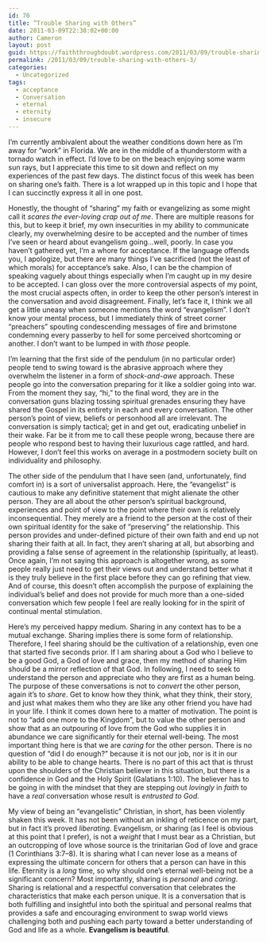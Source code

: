 ```yaml
---
id: 70
title: “Trouble Sharing with Others”
date: 2011-03-09T22:38:02+00:00
author: Cameron
layout: post
guid: https://faiththroughdoubt.wordpress.com/2011/03/09/trouble-sharing-with-others/
permalink: /2011/03/09/trouble-sharing-with-others-3/
categories:
  - Uncategorized
tags:
  - acceptance
  - Conversation
  - eternal
  - eternity
  - insecure
---
```

I’m currently ambivalent about the weather conditions down here as I’m away for “work” in Florida. We are in the middle of a thunderstorm with a tornado watch in effect. I’d love to be on the beach enjoying some warm sun rays, but I appreciate this time to sit down and reflect on my experiences of the past few days. The distinct focus of this week has been on sharing one’s faith. There is a lot wrapped up in this topic and I hope that I can succinctly express it all in one post.

Honestly, the thought of “sharing” my faith or evangelizing as some might call it _scares the ever-loving crap out of me_. There are multiple reasons for this, but to keep it brief, my own insecurities in my ability to communicate clearly, my overwhelming desire to be accepted and the number of times I’ve seen or heard about evangelism going…well, poorly. In case you haven’t gathered yet, I’m a whore for acceptance. If the language offends you, I apologize, but there are many things I’ve sacrificed (not the least of which morals) for acceptance’s sake. Also, I can be the champion of speaking vaguely about things especially when I’m caught up in my desire to be accepted. I can gloss over the more controversial aspects of my point, the most crucial aspects often, in order to keep the other person’s interest in the conversation and avoid disagreement. Finally, let’s face it, I think we all get a little uneasy when someone mentions the word “evangelism”. I don’t know your mental process, but I immediately think of street corner “preachers” spouting condescending messages of fire and brimstone condemning every passerby to hell for some perceived shortcoming or another. I don’t want to be lumped in with _those_ people.

I’m learning that the first side of the pendulum (in no particular order) people tend to swing toward is the abrasive approach where they overwhelm the listener in a form of _shock-and-awe_ approach. These people go into the conversation preparing for it like a soldier going into war. From the moment they say, “hi,” to the final word, they are in the conversation guns blazing tossing spiritual grenades ensuring they have shared the Gospel in its entirety in each and every conversation. The other person’s point of view, beliefs or personhood all are irrelevant. The conversation is simply tactical; get in and get out, eradicating unbelief in their wake. Far be it from me to call these people wrong, because there are people who respond best to having their luxurious cage rattled, and hard. However, I don’t feel this works on average in a postmodern society built on individuality and philosophy.

The other side of the pendulum that I have seen (and, unfortunately, find comfort in) is a sort of universalist approach. Here, the “evangelist” is cautious to make any definitive statement that might alienate the other person. They are all about the other person’s spiritual background, experiences and point of view to the point where their own is relatively inconsequential. They merely are a friend to the person at the cost of their own spiritual identity for the sake of “preserving” the relationship. This person provides and under-defined picture of their own faith and end up not sharing their faith at all. In fact, they aren’t sharing at all, but absorbing and providing a false sense of agreement in the relationship (spiritually, at least). Once again, I’m not saying this approach is altogether wrong, as some people really just need to get their views out and understand better what it is they truly believe in the first place before they can go refining that view. And of course, this doesn’t often accomplish the purpose of explaining the individual’s belief and does not provide for much more than a one-sided conversation which few people I feel are really looking for in the spirit of continual mental stimulation.

Here’s my perceived happy medium. Sharing in any context has to be a mutual exchange. Sharing implies there is some form of relationship. Therefore, I feel sharing should be the cultivation of a relationship, even one that started five seconds prior. If I am sharing about a God who I believe to be a good God, a God of love and grace, then my method of sharing Him should be a mirror reflection of that God. In following, I need to seek to understand the person and appreciate who they are first as a human being. The purpose of these conversations is not to _convert_ the other person, again it’s to _share_. Get to know how they think, what they think, their story, and just what makes them who they are like any other friend you have had in your life. I think it comes down here to a matter of motivation. The point is not to “add one more to the Kingdom”, but to value the other person and show that as an outpouring of love from the God who supplies it in abundance we care significantly for their eternal well-being. The most important thing here is that we are _caring_ for the other person. There is no question of “did I do enough?” because it is not our job, nor is it in our ability to be able to change hearts. There is no part of this act that is thrust upon the shoulders of the Christian believer in this situation, but there is a confidence in God and the Holy Spirit (Galatians 1:10). The believer has to be going in with the mindset that they are stepping out _lovingly_ in _faith_ to have a _real_ conversation whose result is _entrusted to God_.

My view of being an “evangelistic” Christian, in short, has been violently shaken this week. It has not been without an inkling of reticence on my part, but in fact it’s proved _liberating_. Evangelism, or sharing (as I feel is obvious at this point that I prefer), is not a _weight_ that I must bear as a Christian, but an outcropping of love whose source is the trinitarian God of love and grace (1 Corinthians 3:7–8). It is sharing what I can never lose as a means of expressing the ultimate concern for others that a person can have in this life. Eternity is a _long_ time, so why should one’s eternal well-being not be a significant concern? Most importantly, sharing is _personal_ and _caring_. Sharing is relational and a respectful conversation that celebrates the characteristics that make each person unique. It is a conversation that is both fulfilling and insightful into both the spiritual and personal realms that provides a safe and encouraging environment to swap world views challenging both and pushing each party toward a better understanding of God and life as a whole. **Evangelism is beautiful**.